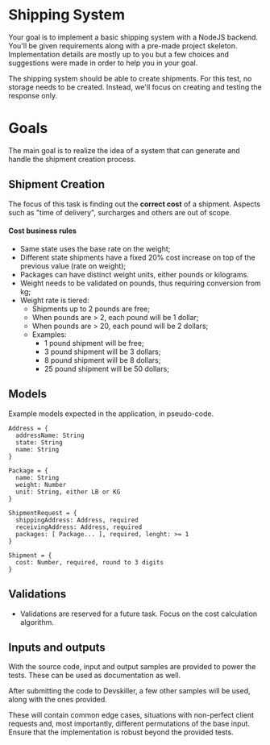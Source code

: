 # Shipping System
Your goal is to implement a basic shipping system with a NodeJS backend.
You'll be given requirements along with a pre-made project skeleton.
Implementation details are mostly up to you but a few choices and suggestions were made in order to help you in your goal.

The shipping system should be able to create shipments. For this test, no storage needs to be created.
Instead, we'll focus on creating and testing the response only.

# Goals
The main goal is to realize the idea of a system that can generate and handle the shipment creation process.

## Shipment Creation
The focus of this task is finding out the **correct cost** of a shipment. Aspects such as "time of delivery", surcharges and others are out of scope.

#### Cost business rules
* Same state uses the base rate on the weight;
* Different state shipments have a fixed 20% cost increase on top of the previous value (rate on weight);
* Packages can have distinct weight units, either pounds or kilograms.
* Weight needs to be validated on pounds, thus requiring conversion from kg;
* Weight rate is tiered:
  * Shipments up to 2 pounds are free;
  * When pounds are > 2, each pound will be 1 dollar;
  * When pounds are > 20, each pound will be 2 dollars;
  * Examples:
      * 1 pound shipment will be free;
      * 3 pound shipment will be 3 dollars;
      * 8 pound shipment will be 8 dollars;
      * 25 pound shipment will be 50 dollars;

## Models
Example models expected in the application, in pseudo-code.
```
Address = {
  addressName: String
  state: String
  name: String
}

Package = {
  name: String
  weight: Number
  unit: String, either LB or KG
}

ShipmentRequest = {
  shippingAddress: Address, required
  receivingAddress: Address, required
  packages: [ Package... ], required, lenght: >= 1
}

Shipment = {
  cost: Number, required, round to 3 digits
}
```
## Validations
* Validations are reserved for a future task. Focus on the cost calculation algorithm. 

## Inputs and outputs
With the source code, input and output samples are provided to power the tests. These can be used as documentation as well.

After submitting the code to Devskiller, a few other samples will be used, along with the ones provided.

These will contain common edge cases, situations with non-perfect client requests and, most importantly, different permutations of the base input.
Ensure that the implementation is robust beyond the provided tests.
